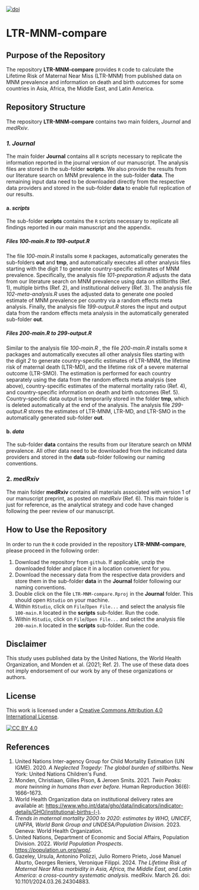 [![doi](https://img.shields.io/badge/10.17605/OSF.IO/JYGVK-blue)][doi]

[doi]: https://doi.org/10.17605/OSF.IO/JYGVK

# LTR-MNM-compare

## Purpose of the Repository
The repository **LTR-MNM-compare** provides `R` code to calculate the Lifetime Risk of Maternal Near Miss (LTR-MNM) from published data on MNM prevalence and information on death and birth outcomes for some countries in Asia, Africa, the Middle East, and Latin America.

## Repository Structure
The repository **LTR-MNM-compare** contains two main folders, *Journal* and *medRxiv*.

### *1. Journal*
The main folder **Journal** contains all `R` scripts necessary to replicate the information reported in the journal version of our manuscript. The analysis files are stored in the sub-folder **scripts**. We also provide the results from our literature search on MNM prevalence in the sub-folder **data**. The remaining input data need to be downloaded directly from the respective data providers and stored in the sub-folder **data** to enable full replication of our results.

#### a. *scripts*
The sub-folder **scripts** contains the `R` scripts necessary to replicate all findings reported in our main manuscript and the appendix.

##### Files *100-main.R* to *199-output.R*
The file *100-main.R* installs some `R` packages, automatically generates the sub-folders **out** and **tmp**, and automatically executes all other analysis files starting with the digit *1* to generate country-specific estimates of MNM prevalence. Specifically, the analysis file *101-preparation.R* adjusts the data from our literature search on MNM prevalence using data on stillbirths (Ref. 1), multiple births (Ref. 2), and institutional delivery (Ref. 3). The analysis file *102-meta-analysis.R*  uses the adjusted data to generate one pooled estimate of MNM prevalence per country via a random effects meta analysis. Finally, the analysis file *199-output.R*  stores the input and output data from the random effects meta analysis in the automatically generated sub-folder **out**.

##### Files *200-main.R* to *299-output.R*
Similar to the analysis file *100-main.R* , the file *200-main.R* installs some `R` packages and automatically executes all other analysis files starting with the digit *2* to generate country-specific estimates of LTR-MNM, the lifetime risk of maternal death (LTR-MD), and the lifetime risk of a severe maternal outcome (LTR-SMO). The estimation is performed for each country separately using the data from the random effects meta analysis (see above), country-specific estimates of the maternal mortality ratio (Ref. 4), and country-specific information on death and birth outcomes (Ref. 5). Country-specific data output is temporarily stored in the folder **tmp**, which is deleted automatically at the end of the analysis. The analysis file *299-output.R*  stores the estimates of LTR-MNM, LTR-MD, and LTR-SMO in the automatically generated sub-folder **out**.

#### b. *data*
The sub-folder **data** contains the results from our literature search on MNM prevalence. All other data need to be downloaded from the indicated data providers and stored in the **data** sub-folder following our naming conventions. 

### 2. *medRxiv*
The main folder **medRxiv** contains all materials associated with version 1 of our manuscript preprint, as posted on *medRxiv* (Ref. 6). This main folder is just for reference, as the analytical strategy and code have changed following the peer review of our manuscript.

## How to Use the Repository
In order to run the `R` code provided in the repository **LTR-MNM-compare**, please proceed in the following order:

1. Download the repository from `github`. If applicable, unzip the downloaded folder and place it in a location convenient for you. 
2. Download the necessary data from the respective data providers and store them in the sub-folder **data** in the **Journal** folder following our naming conventions.
3. Double click on the file `LTR-MNM-compare.Rproj` in the **Journal** folder. This should open `RStudio` on your machine.  
4. Within `RStudio`, click on `File`/`Open File...` and select the analysis file `100-main.R` located in the **scripts** sub-folder. Run the code.
5. Within `RStudio`, click on `File`/`Open File...` and select the analysis file `200-main.R` located in the **scripts** sub-folder. Run the code.

## Disclaimer
This study uses published data by the United Nations, the World Health Organization, and Monden et al. (2021; Ref. 2). The use of these data does not imply endorsement of our work by any of these organizations or authors.

## License
This work is licensed under a
[Creative Commons Attribution 4.0 International License][cc-by].

[![CC BY 4.0][cc-by-image]][cc-by]

[cc-by]: http://creativecommons.org/licenses/by/4.0/
[cc-by-image]: https://i.creativecommons.org/l/by/4.0/88x31.png

## References
1. United Nations Inter-agency Group for Child Mortality Estimation (UN IGME). 2020. *A Neglected Tragedy: The global burden of stillbirths.* New York: United Nations Children&#39;s Fund.
2. Monden, Christiaan, Gilles Pison, & Jeroen Smits. 2021. *Twin Peaks: more twinning in humans than ever before.* Human Reproduction 36(6): 1666–1673.
3. World Health Organization data on institutional delivery rates are available at: https://www.who.int/data/gho/data/indicators/indicator-details/GHO/institutional-births-(-).
4. *Trends in maternal mortality 2000 to 2020: estimates by WHO, UNICEF, UNFPA, World Bank Group and UNDESA/Population Division.* 2023. Geneva: World Health Organization.
5. United Nations, Department of Economic and Social Affairs, Population Division. 2022. *World Population Prospects*. https://population.un.org/wpp/.
6. Gazeley, Ursula, Antonino Polizzi, Julio Romero Prieto, José Manuel Aburto, Georges Reniers, Veronique Filippi. 2024. *The Lifetime Risk of Maternal Near Miss morbidity in Asia, Africa, the Middle East, and Latin America: a cross-country systematic analysis.* medRxiv. March 26. doi: 10.1101/2024.03.26.24304883.